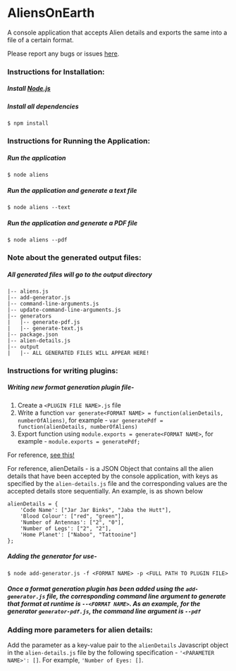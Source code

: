 # AliensOnEarth
A console application that accepts Alien details and exports the same into a file of a certain format. 

Please report any bugs or issues [here](https://github.com/kishore-narendran/AliensOnEarth/issues).

### Instructions for Installation:
##### Install [Node.js](https://nodejs.org/download/)
##### Install all dependencies
    $ npm install


### Instructions for Running the Application:
##### Run the application
    $ node aliens
##### Run the application and generate a text file
    $ node aliens --text
##### Run the application and generate a PDF file
    $ node aliens --pdf


### Note about the generated output files:
##### All generated files will go to the output directory

    |-- aliens.js
    |-- add-generator.js
    |-- command-line-arguments.js
    |-- update-command-line-arguments.js
    |--	generators
    |	|-- generate-pdf.js
    |	|-- generate-text.js
    |-- package.json
    |-- alien-details.js
    |-- output
    |   |-- ALL GENERATED FILES WILL APPEAR HERE!

### Instructions for writing plugins:

##### Writing new format generation plugin file- 

1. Create a `<PLUGIN FILE NAME>.js` file
2. Write a function `var generate<FORMAT NAME> = function(alienDetails, numberOfAliens)`, for example - `var generatePdf = function(alienDetails, numberOfAliens)`
2. Export function using `module.exports = generate<FORMAT NAME>`, for example - `module.exports = generatePdf;`

For reference, [see this!](https://github.com/kishore-narendran/AliensOnEarth/blob/master/generators/generate-pdf.js)

For reference,
alienDetails - is a JSON Object that contains all the alien details that have been accepted by the console application, with keys as specified by the `alien-details.js` file and the corresponding values are the accepted details store sequentially.
An example, is as shown below

```
alienDetails = {
	'Code Name': ["Jar Jar Binks", "Jaba the Hutt"], 
	'Blood Colour': ["red", "green"], 
	'Number of Antennas': ["2", "0"], 
	'Number of Legs': ["2", "2"], 
	'Home Planet': ["Naboo", "Tattooine"]
};

```

##### Adding the generator for use- 
	$ node add-generator.js -f <FORMAT NAME> -p <FULL PATH TO PLUGIN FILE>

##### Once a format generation plugin has been added using the `add-generator.js` file, the corresponding command line argument to generate that format at runtime is `--<FORMAT NAME>`. As an example, for the generator `generator-pdf.js`, the command line argument is `--pdf`


### Adding more parameters for alien details:

Add the parameter as a key-value pair to the `alienDetails` Javascript object in the `alien-details.js` file by the following specification - `'<PARAMETER NAME>': []`. For example, `'Number of Eyes: []`.

